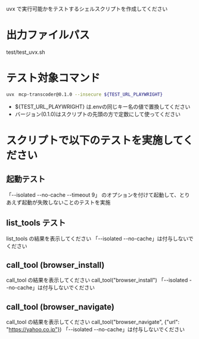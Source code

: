 uvx で実行可能かをテストするシェルスクリプトを作成してください

# 出力ファイルパス
test/test_uvx.sh

# テスト対象コマンド
```bash
uvx　mcp-transcoder@0.1.0 --insecure ${TEST_URL_PLAYWRIGHT}
```
- ${TEST_URL_PLAYWRIGHT} は.envの同じキー名の値で置換してください
- バージョン(0.1.0)はスクリプトの先頭の方で定数にして使ってください

# スクリプトで以下のテストを実施してください
## 起動テスト
「--isolated --no-cache --timeout 9」
のオプションを付けて起動して、とりあえず起動が失敗しないことのテストを実施

## list_tools テスト
list_tools の結果を表示してください
「--isolated --no-cache」は付与しないでください

## call_tool (browser_install)
call_tool の結果を表示してください
call_tool("browser_install")
「--isolated --no-cache」は付与しないでください

## call_tool (browser_navigate)
call_tool の結果を表示してください
call_tool("browser_navigate", {"url": "https://yahoo.co.jp"})
「--isolated --no-cache」は付与しないでください